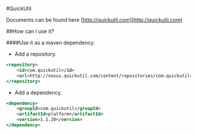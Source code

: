 #QuickUtil

Documents can be found here [http://quickutil.com](http://quickutil.com)

##How can I use it?

####Use it as a maven dependency.

+ Add a repository.

```xml
<repository>
	<id>com.quickutil</id>
	<url>http://nexus.quickutil.com/content/repositories/com.quickutil</url>
</repository>
```

+ Add a dependency.
```xml
<dependency>
	<groupId>com.quickutil</groupId>
	<artifactId>platform</artifactId>
	<version>1.1.20</version>
</dependency>
```
